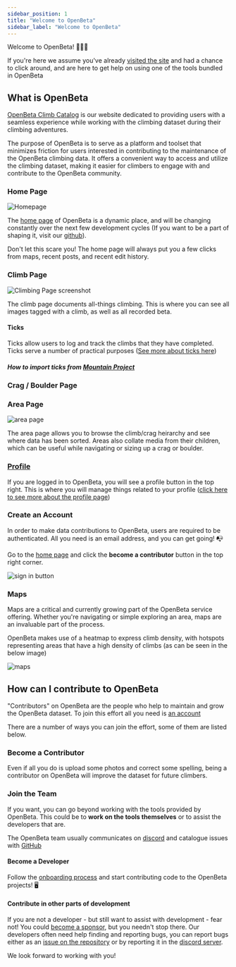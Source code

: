 ```yaml
---
sidebar_position: 1
title: "Welcome to OpenBeta"
sidebar_label: "Welcome to OpenBeta"
---
```


Welcome to OpenBeta! 🥳🥳🥳

If you're here we assume you've already [visited the site](https://openbeta.io) and had a chance to click around, and are here to get help on using one of the tools bundled in OpenBeta

## What is OpenBeta

[OpenBeta Climb Catalog](https://github.com/openbeta/open-tacos) is our website dedicated to providing users with a seamless experience while working with the climbing dataset during their climbing adventures.

The purpose of OpenBeta is to serve as a platform and toolset that minimizes friction for users interested in contributing to the maintenance of the OpenBeta climbing data. It offers a convenient way to access and utilize the climbing dataset, making it easier for climbers to engage with and contribute to the OpenBeta community.

### Home Page

![Homepage](/img/tutorial/opentacos/homepage.png)

The [home page](https://openbeta.io) of OpenBeta is a dynamic place, and will be changing constantly over the next few development cycles (If you want to be a part of shaping it, visit our [github](https://github.com/OpenBeta)).

Don't let this scare you! The home page will always put you a few clicks from maps, recent posts, and recent edit history.

### Climb Page

![Climbing Page screenshot](/img/tutorial/opentacos/climb-page.png)

The climb page documents all-things climbing. This is where you can see all images tagged with a climb, as well as all recorded beta.

#### Ticks

Ticks allow users to log and track the climbs that they have completed. Ticks serve a number of practical purposes ([See more about ticks here](/how-to-contribute/contributing-data/user-related#ticks))

##### How to import ticks from [Mountain Project](https://mountainproject.com)

### Crag / Boulder Page

### Area Page

![area page](/img/tutorial/opentacos/area-page.png)

The area page allows you to browse the climb/crag heirarchy and see where data has been sorted. Areas also collate media from their children, which can be useful while navigating or sizing up a crag or boulder.

### [Profile](/how-to-contribute/using-openbeta/profile-and-photos)

If you are logged in to OpenBeta, you will see a profile button in the top right. This is where you will manage things related to your profile ([click here to see more about the profile page](/how-to-contribute/using-openbeta/profile-and-photos))

### Create an Account

In order to make data contributions to OpenBeta, users are required to be authenticated. All you need is an email address, and you can get going! 📭

Go to the [home page](https://openbeta.io) and click the **become a contributor** button in the top right corner.

![sign in button](/img/tutorial/opentacos/sign-in.png)

### Maps

Maps are a critical and currently growing part of the OpenBeta service offering. Whether you're navigating or simple exploring an area, maps are an invaluable part of the process.

OpenBeta makes use of a heatmap to express climb density, with hotspots representing areas that have a high density of climbs (as can be seen in the below image)

![maps](/img/tutorial/opentacos/map-page.png)

## How can I contribute to OpenBeta

"Contributors" on OpenBeta are the people who help to maintain and grow the OpenBeta dataset. To join this effort all you need is [an account](#create-an-account)

There are a number of ways you can join the effort, some of them are listed below.

### Become a Contributor

Even if all you do is upload some photos and correct some spelling, being a contributor on OpenBeta will improve the dataset for future climbers.

### Join the Team

If you want, you can go beyond working with the tools provided by OpenBeta. This could be to **work on the tools themselves** or to assist the developers that are.

The OpenBeta team usually communicates on [discord](https://discord.gg/RFufzsqRmJ) and catalogue issues with [GitHub](https://github.com/openbeta/open-tacos)

#### Become a Developer

Follow the [onboarding process](/how-to-contribute/onboarding-checklist) and start contributing code to the OpenBeta projects! 🖥

#### Contribute in other parts of development

If you are not a developer - but still want to assist with development - fear not! You could [become a sponsor](/support-us), but you needn't stop there. Our developers often need help finding and reporting bugs, you can report bugs either as an [issue on the repository](https://github.com/openbeta/open-tacos/issues) or by reporting it in the [discord server](https://discord.gg/RFufzsqRmJ).

We look forward to working with you!
